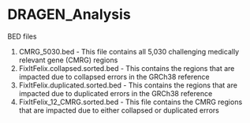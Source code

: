# DRAGEN_Analysis
BED files
1. CMRG_5030.bed - This file contains all 5,030 challenging medically relevant gene (CMRG) regions  
2. FixItFelix.collapsed.sorted.bed	- This contains the regions that are impacted due to collapsed errors in the GRCh38 reference
3. FixItFelix.duplicated.sorted.bed -  This contains the regions that are impacted due to duplicated errors in the GRCh38 reference
4. FixItFelix_12_CMRG.sorted.bed - This file contains the CMRG regions that are impacted due to either collapsed or duplicated errors

